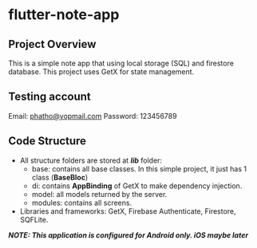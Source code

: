 # flutter-note-app
## Project Overview
This is a simple note app that using local storage (SQL) and firestore database. This project uses GetX for state management.

## Testing account
Email: phatho@yopmail.com
Password: 123456789

## Code Structure
- All structure folders are stored at ***lib*** folder:
  + base: contains all base classes. In this simple project, it just has 1 class (**BaseBloc**)
  + di: contains **AppBinding** of GetX to make dependency injection.
  + model: all models returned by the server.
  + modules: contains all screens.
- Libraries and frameworks: GetX, Firebase Authenticate, Firestore, SQFLite.

***NOTE: This application is configured for Android only. iOS maybe later***
